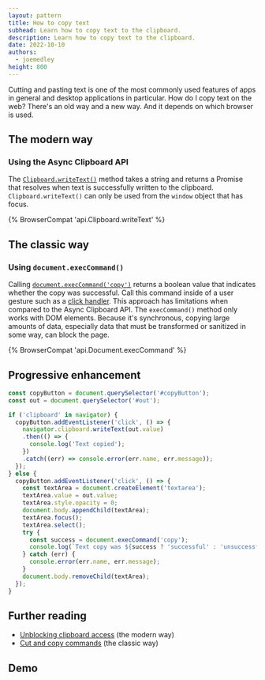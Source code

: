 ```yaml
---
layout: pattern
title: How to copy text
subhead: Learn how to copy text to the clipboard.
description: Learn how to copy text to the clipboard.
date: 2022-10-10
authors:
  - joemedley
height: 800
---
```


Cutting and pasting text is one of the most commonly used features of apps in general and desktop applications in particular. How do I copy text on the web? There's an old way and a new way. And it depends on which browser is used.

## The modern way

### Using the Async Clipboard API

The [`Clipboard.writeText()`](​​https://developer.mozilla.org/docs/Web/API/Clipboard/writeText) method takes a string and returns a Promise that resolves when text is successfully written to the clipboard. `Clipboard.writeText()` can only be used from the `window` object that has focus.

{% BrowserCompat 'api.Clipboard.writeText' %}

## The classic way

### Using `document.execCommand()`

Calling [`document.execCommand('copy')`](https://developer.mozilla.org/docs/Web/API/Document/execCommand#copy) returns a boolean value that indicates whether the copy was successful. Call this command inside of a user gesture such as a [click handler](https://developer.mozilla.org/docs/Web/API/Element/click_event#javascript). This approach has limitations when compared to the Async Clipboard API. The `execCommand()` method only works with DOM elements. Because it's synchronous, copying large amounts of data, especially data that must be transformed or sanitized in some way, can block the page.

{% BrowserCompat 'api.Document.execCommand' %}

## Progressive enhancement

```js
const copyButton = document.querySelector('#copyButton');
const out = document.querySelector('#out');

if ('clipboard' in navigator) {
  copyButton.addEventListener('click', () => {
    navigator.clipboard.writeText(out.value)
    .then(() => {
      console.log('Text copied');
    })
    .catch((err) => console.error(err.name, err.message));
  });
} else {
  copyButton.addEventListener('click', () => {
    const textArea = document.createElement('textarea');
    textArea.value = out.value;
    textArea.style.opacity = 0;
    document.body.appendChild(textArea);
    textArea.focus();
    textArea.select();
    try {
      const success = document.execCommand('copy');
      console.log(`Text copy was ${success ? 'successful' : 'unsuccessful'}.`);
    } catch (err) {
      console.error(err.name, err.message);
    }
    document.body.removeChild(textArea);
  });
}
```

## Further reading

- [Unblocking clipboard access](/async-clipboard/) (the modern way)
- [Cut and copy commands](https://developer.chrome.com/blog/cut-and-copy-commands/) (the classic way)

## Demo
